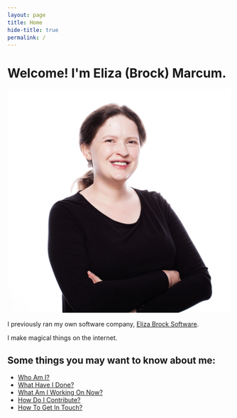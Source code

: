 ```yaml
---
layout: page
title: Home
hide-title: true
permalink: /
---
```

# Welcome! I'm Eliza (Brock) Marcum.

<img src="/images/2018headshot.png" id="headshot" class="responsive-image" alt="Eliza Brock Marcum, smiling" />

I previously ran my own software company, <a href="https://www.elizabrocksoftware.com/">Eliza Brock Software</a>.

I make magical things on the internet.

## Some things you may want to know about me:

<nav>
  <ul>
    <li>
      <a href="/about">Who Am I?</a>
    </li>
    <li>
      <a href="/portfolio_and_resume">What Have I Done?</a>
    </li>
    <li>
      <a href="/current_projects">What Am I Working On Now?</a>
    </li>
    <li>
      <a href="/community-involvement">How Do I Contribute?</a>
    </li>
    <li>
      <a href="/social">How To Get In Touch?</a>
    </li>
  </ul>
</nav>
